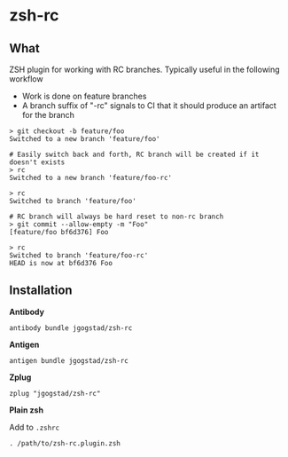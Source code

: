 # zsh-rc

## What

ZSH plugin for working with RC branches. Typically useful in the following workflow

* Work is done on feature branches
* A branch suffix of "-rc" signals to CI that it should produce an artifact for the branch

```
> git checkout -b feature/foo
Switched to a new branch 'feature/foo'

# Easily switch back and forth, RC branch will be created if it doesn't exists
> rc
Switched to a new branch 'feature/foo-rc'

> rc
Switched to branch 'feature/foo'

# RC branch will always be hard reset to non-rc branch
> git commit --allow-empty -m "Foo"
[feature/foo bf6d376] Foo

> rc
Switched to branch 'feature/foo-rc'
HEAD is now at bf6d376 Foo
```

## Installation

**Antibody**

```
antibody bundle jgogstad/zsh-rc
```

**Antigen**

```
antigen bundle jgogstad/zsh-rc
```

**Zplug**

```
zplug "jgogstad/zsh-rc"
```

**Plain zsh**

Add to `.zshrc`

```
. /path/to/zsh-rc.plugin.zsh
```
